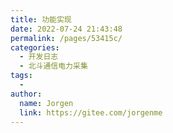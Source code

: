 ```yaml
---
title: 功能实现
date: 2022-07-24 21:43:48
permalink: /pages/53415c/
categories:
  - 开发日志
  - 北斗通信电力采集
tags:
  - 
author: 
  name: Jorgen
  link: https://gitee.com/jorgenme
---
```


